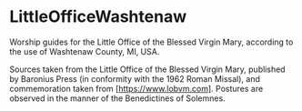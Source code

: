 # LittleOfficeWashtenaw
Worship guides for the Little Office of the Blessed Virgin Mary, according to the use of Washtenaw County, MI, USA.

Sources taken from the Little Office of the Blessed Virgin Mary, published by Baronius Press (in conformity with the 1962 Roman Missal), and commemoration taken from [https://www.lobvm.com]. Postures are observed in the manner of the Benedictines of Solemnes.
